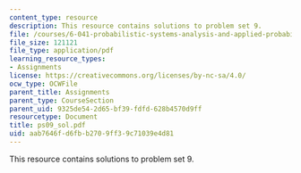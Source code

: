 ```yaml
---
content_type: resource
description: This resource contains solutions to problem set 9.
file: /courses/6-041-probabilistic-systems-analysis-and-applied-probability-spring-2006/aab7646fd6fbb2709ff39c71039e4d81_ps09_sol.pdf
file_size: 121121
file_type: application/pdf
learning_resource_types:
- Assignments
license: https://creativecommons.org/licenses/by-nc-sa/4.0/
ocw_type: OCWFile
parent_title: Assignments
parent_type: CourseSection
parent_uid: 9325de54-2d65-bf39-fdfd-628b4570d9ff
resourcetype: Document
title: ps09_sol.pdf
uid: aab7646f-d6fb-b270-9ff3-9c71039e4d81
---
```

This resource contains solutions to problem set 9.